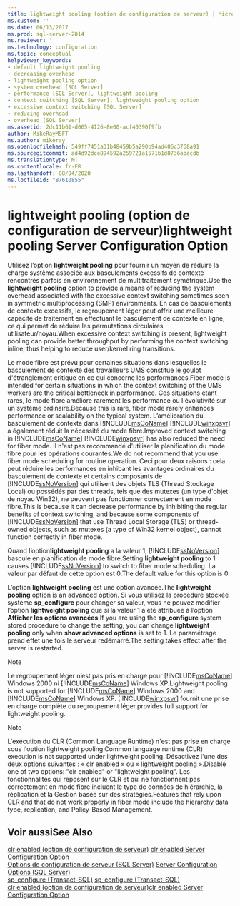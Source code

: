 ```yaml
---
title: lightweight pooling (option de configuration de serveur) | Microsoft Docs
ms.custom: ''
ms.date: 06/13/2017
ms.prod: sql-server-2014
ms.reviewer: ''
ms.technology: configuration
ms.topic: conceptual
helpviewer_keywords:
- default lightweight pooling
- decreasing overhead
- lightweight pooling option
- system overhead [SQL Server]
- performance [SQL Server], lightweight pooling
- context switching [SQL Server], lightweight pooling option
- excessive context switching [SQL Server]
- reducing overhead
- overhead [SQL Server]
ms.assetid: 2dc11b61-d065-4126-8e00-acf40390f9fb
author: MikeRayMSFT
ms.author: mikeray
ms.openlocfilehash: 549ff7451a31b48459b5a290b94ad406c3768a91
ms.sourcegitcommit: ad4d92dce894592a259721a1571b1d8736abacdb
ms.translationtype: MT
ms.contentlocale: fr-FR
ms.lasthandoff: 08/04/2020
ms.locfileid: "87610855"
---
```

# <a name="lightweight-pooling-server-configuration-option"></a><span data-ttu-id="b8720-102">lightweight pooling (option de configuration de serveur)</span><span class="sxs-lookup"><span data-stu-id="b8720-102">lightweight pooling Server Configuration Option</span></span>
  <span data-ttu-id="b8720-103">Utilisez l’option **lightweight pooling** pour fournir un moyen de réduire la charge système associée aux basculements excessifs de contexte rencontrés parfois en environnement de multitraitement symétrique.</span><span class="sxs-lookup"><span data-stu-id="b8720-103">Use the **lightweight pooling** option to provide a means of reducing the system overhead associated with the excessive context switching sometimes seen in symmetric multiprocessing (SMP) environments.</span></span> <span data-ttu-id="b8720-104">En cas de basculements de contexte excessifs, le regroupement léger peut offrir une meilleure capacité de traitement en effectuant le basculement de contexte en ligne, ce qui permet de réduire les permutations circulaires utilisateur/noyau.</span><span class="sxs-lookup"><span data-stu-id="b8720-104">When excessive context switching is present, lightweight pooling can provide better throughput by performing the context switching inline, thus helping to reduce user/kernel ring transitions.</span></span>  
  
 <span data-ttu-id="b8720-105">Le mode fibre est prévu pour certaines situations dans lesquelles le basculement de contexte des travailleurs UMS constitue le goulot d'étranglement critique en ce qui concerne les performances.</span><span class="sxs-lookup"><span data-stu-id="b8720-105">Fiber mode is intended for certain situations in which the context switching of the UMS workers are the critical bottleneck in performance.</span></span> <span data-ttu-id="b8720-106">Ces situations étant rares, le mode fibre améliore rarement les performance ou l'évolutivité sur un système ordinaire.</span><span class="sxs-lookup"><span data-stu-id="b8720-106">Because this is rare, fiber mode rarely enhances performance or scalability on the typical system.</span></span> <span data-ttu-id="b8720-107">L’amélioration du basculement de contexte dans [!INCLUDE[msCoName](../../includes/msconame-md.md)] [!INCLUDE[winxpsvr](../../includes/winxpsvr-md.md)] a également réduit la nécessité du mode fibre.</span><span class="sxs-lookup"><span data-stu-id="b8720-107">Improved context switching in [!INCLUDE[msCoName](../../includes/msconame-md.md)] [!INCLUDE[winxpsvr](../../includes/winxpsvr-md.md)] has also reduced the need for fiber mode.</span></span> <span data-ttu-id="b8720-108">Il n'est pas recommandé d'utiliser la planification du mode fibre pour les opérations courantes.</span><span class="sxs-lookup"><span data-stu-id="b8720-108">We do not recommend that you use fiber mode scheduling for routine operation.</span></span> <span data-ttu-id="b8720-109">Ceci pour deux raisons : cela peut réduire les performances en inhibant les avantages ordinaires du basculement de contexte et certains composants de [!INCLUDE[ssNoVersion](../../includes/ssnoversion-md.md)] qui utilisent des objets TLS (Thread Stockage Local) ou possédés par des threads, tels que des mutexes (un type d'objet de noyau Win32), ne peuvent pas fonctionner correctement en mode fibre.</span><span class="sxs-lookup"><span data-stu-id="b8720-109">This is because it can decrease performance by inhibiting the regular benefits of context switching, and because some components of [!INCLUDE[ssNoVersion](../../includes/ssnoversion-md.md)] that use Thread Local Storage (TLS) or thread-owned objects, such as mutexes (a type of Win32 kernel object), cannot function correctly in fiber mode.</span></span>  
  
 <span data-ttu-id="b8720-110">Quand l’option**lightweight pooling** a la valeur 1, [!INCLUDE[ssNoVersion](../../includes/ssnoversion-md.md)] bascule en planification de mode fibre.</span><span class="sxs-lookup"><span data-stu-id="b8720-110">Setting **lightweight pooling** to 1 causes [!INCLUDE[ssNoVersion](../../includes/ssnoversion-md.md)] to switch to fiber mode scheduling.</span></span> <span data-ttu-id="b8720-111">La valeur par défaut de cette option est 0.</span><span class="sxs-lookup"><span data-stu-id="b8720-111">The default value for this option is 0.</span></span>  
  
 <span data-ttu-id="b8720-112">L’option **lightweight pooling** est une option avancée.</span><span class="sxs-lookup"><span data-stu-id="b8720-112">The **lightweight pooling** option is an advanced option.</span></span> <span data-ttu-id="b8720-113">Si vous utilisez la procédure stockée système **sp_configure** pour changer sa valeur, vous ne pouvez modifier l’option **lightweight pooling** que si la valeur 1 a été attribuée à l’option **Afficher les options avancées**.</span><span class="sxs-lookup"><span data-stu-id="b8720-113">If you are using the **sp_configure** system stored procedure to change the setting, you can change **lightweight pooling** only when **show advanced options** is set to 1.</span></span> <span data-ttu-id="b8720-114">Le paramétrage prend effet une fois le serveur redémarré.</span><span class="sxs-lookup"><span data-stu-id="b8720-114">The setting takes effect after the server is restarted.</span></span>  
  
> [!NOTE]  
>  <span data-ttu-id="b8720-115">Le regroupement léger n’est pas pris en charge pour [!INCLUDE[msCoName](../../includes/msconame-md.md)] Windows 2000 ni [!INCLUDE[msCoName](../../includes/msconame-md.md)] Windows XP.</span><span class="sxs-lookup"><span data-stu-id="b8720-115">Lightweight pooling is not supported for [!INCLUDE[msCoName](../../includes/msconame-md.md)] Windows 2000 and [!INCLUDE[msCoName](../../includes/msconame-md.md)] Windows XP.</span></span> [!INCLUDE[winxpsvr](../../includes/winxpsvr-md.md)] <span data-ttu-id="b8720-116">fournit une prise en charge complète du regroupement léger.</span><span class="sxs-lookup"><span data-stu-id="b8720-116">provides full support for lightweight pooling.</span></span>  
  
> [!NOTE]  
>  <span data-ttu-id="b8720-117">L'exécution du CLR (Common Language Runtime) n'est pas prise en charge sous l'option lightweight pooling.</span><span class="sxs-lookup"><span data-stu-id="b8720-117">Common language runtime (CLR) execution is not supported under lightweight pooling.</span></span> <span data-ttu-id="b8720-118">Désactivez l'une des deux options suivantes : « clr enabled » ou « lightweight pooling ».</span><span class="sxs-lookup"><span data-stu-id="b8720-118">Disable one of two options: "clr enabled" or "lightweight pooling".</span></span> <span data-ttu-id="b8720-119">Les fonctionnalités qui reposent sur le CLR et qui ne fonctionnent pas correctement en mode fibre incluent le type de données de hiérarchie, la réplication et la Gestion basée sur des stratégies.</span><span class="sxs-lookup"><span data-stu-id="b8720-119">Features that rely upon CLR and that do not work properly in fiber mode include the hierarchy data type, replication, and Policy-Based Management.</span></span>  
  
## <a name="see-also"></a><span data-ttu-id="b8720-120">Voir aussi</span><span class="sxs-lookup"><span data-stu-id="b8720-120">See Also</span></span>  
 <span data-ttu-id="b8720-121">[clr enabled (option de configuration de serveur)](clr-enabled-server-configuration-option.md) </span><span class="sxs-lookup"><span data-stu-id="b8720-121">[clr enabled Server Configuration Option](clr-enabled-server-configuration-option.md) </span></span>  
 <span data-ttu-id="b8720-122">[Options de configuration de serveur &#40;SQL Server&#41;](server-configuration-options-sql-server.md) </span><span class="sxs-lookup"><span data-stu-id="b8720-122">[Server Configuration Options &#40;SQL Server&#41;](server-configuration-options-sql-server.md) </span></span>  
 <span data-ttu-id="b8720-123">[sp_configure &#40;Transact-SQL&#41;](/sql/relational-databases/system-stored-procedures/sp-configure-transact-sql) </span><span class="sxs-lookup"><span data-stu-id="b8720-123">[sp_configure &#40;Transact-SQL&#41;](/sql/relational-databases/system-stored-procedures/sp-configure-transact-sql) </span></span>  
 [<span data-ttu-id="b8720-124">clr enabled (option de configuration de serveur)</span><span class="sxs-lookup"><span data-stu-id="b8720-124">clr enabled Server Configuration Option</span></span>](clr-enabled-server-configuration-option.md)  
  
  
